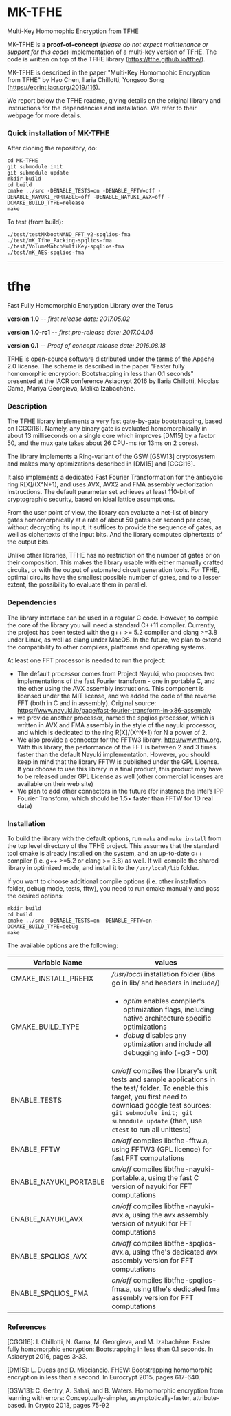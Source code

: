# MK-TFHE
Multi-Key Homomophic Encryption from TFHE


MK-TFHE is a **proof-of-concept** (_please do not expect maintenance or support for this code_) implementation of a multi-key version of TFHE. The code is written on top of the TFHE library (https://tfhe.github.io/tfhe/). 

MK-TFHE is described in the paper "Multi-Key Homomophic Encryption from TFHE" by Hao Chen, Ilaria Chillotti, Yongsoo Song (https://eprint.iacr.org/2019/116). 

We report below the TFHE readme, giving details on the original library and instructions for the dependencies and installation. We refer to their webpage for more details. 

### Quick installation of MK-TFHE

After cloning the repository, do: 
```
cd MK-TFHE 
git submodule init
git submodule update 
mkdir build
cd build
cmake ../src -DENABLE_TESTS=on -DENABLE_FFTW=off -DENABLE_NAYUKI_PORTABLE=off -DENABLE_NAYUKI_AVX=off -DCMAKE_BUILD_TYPE=release
make
```

To test (from build):
```
./test/testMKbootNAND_FFT_v2-spqlios-fma
./test/mK_Tfhe_Packing-spqlios-fma
./test/VolumeMatchMultiKey-spqlios-fma
./test/mK_AES-spqlios-fma
```


* * *




# tfhe
Fast Fully Homomorphic Encryption Library over the Torus

**version 1.0** -- *first release date: 2017.05.02*

**version 1.0-rc1** -- *first pre-release date: 2017.04.05*

**version 0.1** -- *Proof of concept release date: 2016.08.18*

TFHE is open-source software distributed under the terms of the Apache 2.0 license. 
The scheme is described in the paper "Faster fully homomorphic encryption: Bootstrapping in less than 0.1 seconds" presented at the IACR conference Asiacrypt 2016 by Ilaria Chillotti, Nicolas Gama, Mariya Georgieva, Malika Izabachène.


### Description 

The TFHE library implements a very fast gate-by-gate bootstrapping, based on [CGGI16]. Namely, any binary 
gate is evaluated homomorphically in about 13 milliseconds on a single
core which improves [DM15] by a factor 50, and the mux gate takes about 26 CPU-ms (or 13ms on 2 cores). 

The library implements a Ring-variant of the GSW [GSW13]
cryptosystem and makes many optimizations described in [DM15] and [CGGI16]. 

It also implements a dedicated Fast Fourier
Transformation for the anticyclic ring R[X]/(X^N+1), and uses AVX, AVX2 and FMA assembly vectorization instructions. 
The default parameter set achieves at least 110-bit of cryptographic security, based on ideal lattice assumptions.

From the user point of view, the library can evaluate a net-list of binary gates homomorphically at a rate of about 50 gates per second per core, without decrypting its input. It suffices to provide the sequence of gates, as well as ciphertexts of the input bits. And the
library computes ciphertexts of the output bits.

Unlike other libraries, TFHE has no restriction on the number of gates or on their composition. This makes the library usable with either
manually crafted circuits, or with the output of automated circuit generation tools. For TFHE, optimal circuits have the smallest possible number of gates, 
and to a lesser extent, the possibility to evaluate them in parallel. 



### Dependencies 


The library interface can be used in a regular C code. However, to compile the core of the library you will need a standard C++11 compiler.
Currently, the project has been tested with the g++ >= 5.2 compiler and clang >=3.8 under Linux, as well as clang under MacOS. In the future, we plan to extend the compatibility to other compilers, platforms and operating systems.

At least one FFT processor is needed to run the project:

* The default processor comes from Project Nayuki, who proposes two implementations of the fast Fourier transform - one in portable C, and the other using the AVX assembly instructions.
This component is licensed under the MIT license, and we added the code of the reverse FFT (both in C and in assembly). Original source: https://www.nayuki.io/page/fast-fourier-transform-in-x86-assembly
* we provide another processor, named the spqlios processor, which is written in AVX and FMA assembly in the style of the nayuki processor, and which is dedicated to the ring R[X]/(X^N+1) for N a power of 2.
* We also provide a connector for the FFTW3 library: http://www.fftw.org. With this library, the performance of the FFT is between 2 and 3 times faster than the default Nayuki implementation. However, you should keep in mind that the library FFTW is published under the GPL License. If you choose to use this library in a final product, this product may have to be released under GPL License as well (other commercial licenses are available on their web site)
* We plan to add other connectors in the future (for instance the Intel’s IPP Fourier Transform, which should be 1.5× faster than FFTW for 1D real data)


### Installation

To build the library with the default options, run ```make``` and ```make install``` from the top level directory of the TFHE project. This assumes that the standard tool cmake is already installed on the system, and an
up-to-date c++ compiler (i.e. g++ >=5.2 or clang >= 3.8) as well.
It will compile the shared library in optimized mode, and install it to the ```/usr/local/lib``` folder.

If you want to choose additional compile options (i.e. other installation folder, debug mode, tests, fftw), you need to run cmake manually and pass the desired options:
```
mkdir build
cd build
cmake ../src -DENABLE_TESTS=on -DENABLE_FFTW=on -DCMAKE_BUILD_TYPE=debug
make
```
The available options are the following:

| Variable Name          | values           | 
|------------------------|-------|
| CMAKE_INSTALL_PREFIX   | */usr/local* installation folder (libs go in lib/ and headers in include/) | 
| CMAKE_BUILD_TYPE       | <ul><li>*optim* enables compiler's optimization flags, including native architecture specific optimizations</li><li>*debug* disables any optimization and include all debugging info (-g3 -O0)</li> | 
| ENABLE_TESTS           | *on/off* compiles the library's unit tests and sample applications in the test/ folder. To enable this target, you first need to download google test sources: ```git submodule init; git submodule update``` (then, use ```ctest``` to run all unittests) | 
| ENABLE_FFTW            | *on/off* compiles libtfhe-fftw.a, using FFTW3 (GPL licence) for fast FFT computations |
| ENABLE_NAYUKI_PORTABLE | *on/off* compiles libtfhe-nayuki-portable.a, using the fast C version of nayuki for FFT computations |
| ENABLE_NAYUKI_AVX      | *on/off* compiles libtfhe-nayuki-avx.a, using the avx assembly version of nayuki for FFT computations |
| ENABLE_SPQLIOS_AVX     | *on/off* compiles libtfhe-spqlios-avx.a, using tfhe's dedicated avx assembly version for FFT computations |
| ENABLE_SPQLIOS_FMA     | *on/off* compiles libtfhe-spqlios-fma.a, using tfhe's dedicated fma assembly version for FFT computations |

### References

[CGGI16]: I. Chillotti, N. Gama, M. Georgieva, and M. Izabachène. Faster fully homomorphic encryption: Bootstrapping in less than 0.1 seconds. In Asiacrypt 2016, pages 3-33.

[DM15]:   L. Ducas and D. Micciancio.  FHEW: Bootstrapping homomorphic encryption in less than a second.  In Eurocrypt 2015, pages 617-640.

[GSW13]:  C. Gentry, A. Sahai, and B. Waters. Homomorphic encryption from learning with errors:  Conceptually-simpler,  asymptotically-faster,  attribute-based. In Crypto 2013, pages 75-92


